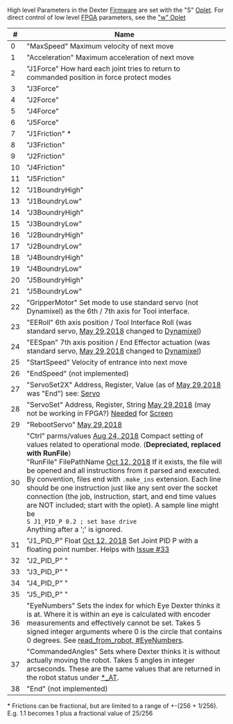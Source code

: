 High level Parameters in the Dexter [Firmware](Firmware) are set with the "S" [Oplet](Command-oplet-instruction). For direct control of low level [FPGA](Gateware) parameters, see the ["w" Oplet](oplet-write)

|# | Name
| --- | ----
|0 | "MaxSpeed" Maximum velocity of next move
|1 | "Acceleration" Maximum acceleration of next move
|2 | "J1Force"  How hard each joint tries to return to commanded position in force protect modes
|3 | "J3Force"
|4 | "J2Force"
|5 | "J4Force"
|6 | "J5Force"
|7 | "J1Friction" \*
|8 | "J3Friction"
|9 | "J2Friction"
|10 | "J4Friction"
|11 | "J5Friction"
|12 | "J1BoundryHigh"
|13 | "J1BoundryLow"
|14 | "J3BoundryHigh"
|15 | "J3BoundryLow"
|16 | "J2BoundryHigh"
|17 | "J2BoundryLow"
|18 | "J4BoundryHigh"
|19 | "J4BoundryLow"
|20 | "J5BoundryHigh"
|21 | "J5BoundryLow"
|22 | "GripperMotor" Set mode to use standard servo (not Dynamixel) as the 6th / 7th axis for Tool interface.
|23 | "EERoll" 6th axis position / Tool Interface Roll (was standard servo, [May 29,2018](../commit/42df0e01285ef8b67764ed53f3cc697df44d4d93) changed to [Dynamixel](End-Effector-Servos))
|24 | "EESpan" 7th axis position / End Effector actuation (was standard servo, [May 29,2018](../commit/42df0e01285ef8b67764ed53f3cc697df44d4d93) changed to [Dynamixel](End-Effector-Servos))
|25 | "StartSpeed" Velocity of entrance into next move
|26 | "EndSpeed" (not implemented)
|27 | "ServoSet2X" Address, Register, Value (as of [May 29,2018](../commit/42df0e01285ef8b67764ed53f3cc697df44d4d93) was "End")  see: [Servo](End-Effector-Servos)
|28 | "ServoSet" Address, Register, String [May 29,2018](../commit/42df0e01285ef8b67764ed53f3cc697df44d4d93) (may not be working in FPGA?) [Needed](../issues/32) for [Screen](End-Effector-Screen)
|29 | "RebootServo" [May 29,2018](../commit/42df0e01285ef8b67764ed53f3cc697df44d4d93)
|30 | "Ctrl" parms/values [Aug 24, 2018](../commit/f0d9fa772ba6c3eee979e62a071bca487a084c21) Compact setting of values related to operational mode. (**Depreciated, replaced with RunFile**)<BR>"RunFile" FilePathName [Oct 12, 2018](../commit/e3cccb88cf9b1671c5b2f13c77d1ee00a967a528#diff-691272021fae98368efb598f8e089c16) If it exists, the file will be opened and all instructions from it parsed and executed. By convention, files end with `.make_ins` extension. Each line should be one instruction just like any sent over the socket connection (the job, instruction, start, and end time values are NOT included; start with the oplet). A sample line might be <BR>`S J1_PID_P 0.2 ; set base drive` <BR>Anything after a ';' is ignored. 
|31 | "J1_PID_P" Float [Oct 12, 2018](../commit/e3cccb88cf9b1671c5b2f13c77d1ee00a967a528#diff-691272021fae98368efb598f8e089c16) Set Joint PID P with a floating point number. Helps with [Issue #33](https://github.com/HaddingtonDynamics/Dexter/issues/33#issuecomment-427921288)
|32 | "J2_PID_P" " 
|33 | "J3_PID_P" " 
|34 | "J4_PID_P" " 
|35 | "J5_PID_P" " 
|36 | "EyeNumbers" Sets the index for which Eye Dexter thinks it is at. Where it is within an eye is calculated with encoder measurements and effectively cannot be set. Takes 5 signed integer arguments where 0 is the circle that contains 0 degrees. See [read_from_robot, #EyeNumbers](https://github.com/HaddingtonDynamics/Dexter/wiki/read-from-robot#keywords).
|37 | "CommandedAngles" Sets where Dexter thinks it is without actually moving the robot. Takes 5 angles in integer arcseconds. These are the same values that are returned in the robot status under [*_AT]( https://github.com/HaddingtonDynamics/Dexter/wiki/status-data#joint-data-meanings).
|38 | "End" (not implemented)


\* Frictions can be fractional, but are limited to a range of +-(256 + 1/256). E.g. 1.1 becomes 1 plus a fractional value of 25/256